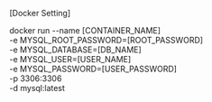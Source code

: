[Docker Setting]  
  
docker run --name [CONTAINER_NAME] \
-e MYSQL_ROOT_PASSWORD=[ROOT_PASSWORD] \
-e MYSQL_DATABASE=[DB_NAME] \
-e MYSQL_USER=[USER_NAME] \
-e MYSQL_PASSWORD=[USER_PASSWORD] \
-p 3306:3306 \
-d mysql:latest
